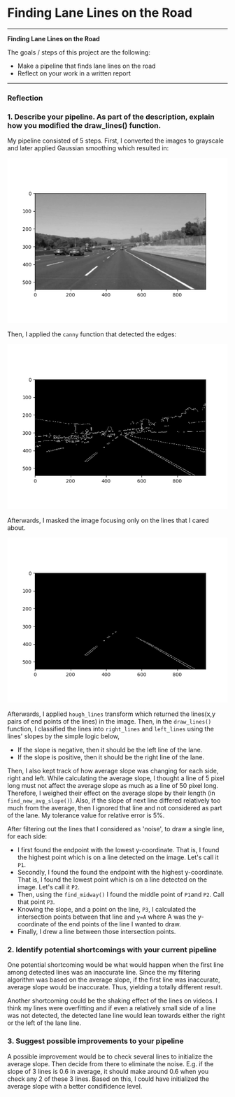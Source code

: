 # **Finding Lane Lines on the Road** 

---

**Finding Lane Lines on the Road**

The goals / steps of this project are the following:
* Make a pipeline that finds lane lines on the road
* Reflect on your work in a written report


[//]: # (Image References)

[image1]: ./test_images_output/grayscaled.png "Grayscale"
[image2]: ./test_images_output/canny_edged.png "Canny Edges"
[image3]: ./test_images_output/masked_edges.png "Masked Edges"

---

### Reflection

### 1. Describe your pipeline. As part of the description, explain how you modified the draw_lines() function.

My pipeline consisted of 5 steps. 
First, I converted the images to grayscale and later applied Gaussian smoothing which resulted in:

![grayscale_image][image1]

Then, I applied the `canny` function that detected the edges:

![canny_edges_image][image2]

Afterwards, I masked the image focusing only on the lines that I cared about.

![masked_edges_image][image3]

Afterwards, I applied `hough_lines` transform which returned the lines(x,y pairs of end points of the lines) in the image.
Then, in the `draw_lines()` function, I classified the lines into `right_lines` and `left_lines` using the lines' slopes by the simple logic below,

 * If the slope is negative, then it should be the left line of the lane.
 * If the slope is positive, then it should be the right line of the lane.

Then, I also kept track of how average slope was changing for each side, right and left. 
While calculating the average slope, I thought a line of 5 pixel long must not affect the average slope as much as a line of 50 pixel long. Therefore, I weighed their effect on the average slope by their length (in `find_new_avg_slope()`). Also, if the slope of next line differed relatively too much from the average, then I ignored that line and not considered as part of the lane.
My tolerance value for relative error is 5%.

After filtering out the lines that I considered as 'noise', to draw a single line, for each side:
* I first found the endpoint with the lowest y-coordinate. That is, I found the highest point which is on a line detected on the image. Let's call it `P1`.
* Secondly, I found the found the endpoint with the highest y-coordinate. That is, I found the lowest point which is on a line detected on the image. Let's call it `P2`.
* Then, using the `find_midway()` I found the middle point of `P1`and `P2`. Call that point `P3`.
* Knowing the slope, and a point on the line, `P3`, I calculated the intersection points between that line and `y=A` where A was the y-coordinate of the end points of the line I wanted to draw.
* Finally, I drew a line between those intersection points.

### 2. Identify potential shortcomings with your current pipeline

One potential shortcoming would be what would happen when the first line among detected lines was an inaccurate line. Since the my filtering algorithm was based on the average slope, if the first line was inaccurate, average slope would be inaccurate. Thus, yielding a totally different result.

Another shortcoming could be the shaking effect of the lines on videos. I think my lines were overfitting and if even a relatively small side of a line was not detected, the detected lane line would lean towards either the right or the left of the lane line.


### 3. Suggest possible improvements to your pipeline

A possible improvement would be to check several lines to initialize the average slope. Then decide from there to eliminate the noise. E.g. if the slope of 3 lines is 0.6 in average, it should make around 0.6 when you check any 2 of these 3 lines. Based on this, I could have initialized the average slope with a better condifidence level.
